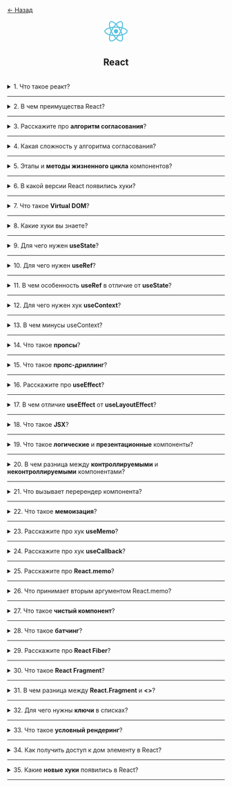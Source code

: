 <a href="./README.md">← Назад</a>

<div align="center">
  <img src="../../assets/icons/icons-for-titles/react.png">
  <h2>React</h2>
</div>
<br />

<details>
<summary><span>1. Что такое реакт?</span></summary>
<br />

Это JavaScript-библиотека для построения пользовательских интерфейсов с помощью компонентов и виртуального DOM.

</details>

---

<details>
<summary><span>2. В чем преимущества React?</span></summary>
<br />

- **Компонентный подход** — интерфейс разбивается на переиспользуемые и изолированные блоки
- **Virtual DOM** — обновляются только изменённые части дерева, что ускоряет рендеринг
- **Односторонний поток данных** — упрощает отладку и делает поведение приложения предсказуемым
- **JSX** — декларативный синтаксис, объединяющий JavaScript и HTML
- **Хуки** — удобный способ управления состоянием и жизненным циклом без классов
- **Большая экосистема** — множество готовых решений и библиотек (React Router, Redux и т.д.)
- **Поддержка сообщества** — огромное количество обучающих ресурсов и активных разработчиков
- **Подходит для SPA и SSR** — можно использовать и с клиентской, и с серверной отрисовкой (например, через Next.js)
- **Универсальность** — применим не только для web (React Native для мобильной разработки)

</details>

---

<details>
<summary><span>3. Расскажите про <b>алгоритм согласования</b>?</span></summary>
<br />

**Согласование в React** — это процесс сравнения нового и предыдущего Virtual DOM, позволяющий определить минимальные изменения, которые нужно внести в реальный DOM.

**Ключевые моменты:**

- При каждом ререндере React создаёт новое Virtual DOM-дерево.
- Алгоритм сравнивает его с предыдущим деревом, вычисляя _diff_ — различия между ними.
- React использует эвристики:
  - компоненты с разными типами считаются различными и заменяются полностью;
  - элементы в списках требуют уникальных `key` для корректного сравнения;
  - если тип компонента совпадает — сравниваются только пропсы и потомки.

</details>

---

<details>
<summary><span>4. Какая сложность у алгоритма согласования?</span></summary>
<br />

_В среднем_ сложность близка к **O(n)**, но из-за оптимизаций и эвристик — **в реальности работает быстрее**, особенно при хорошо структурированных компонентах и корректных ключах в списках.

</details>

---

<details>
<summary><span>5. Этапы и <b>методы жизненного цикла</b> компонентов?</span></summary>
<br />

В React жизненный цикл компонента делится на **монтаж (mounting)**, **обновление (updating)** и **размонтаж (unmounting)** — каждый этап включает определённые методы или хуки, в зависимости от типа компонента.

**Для классовых компонентов:**

- `constructor` — инициализация состояния.
- `componentDidMount` — вызывается после первого рендера.
- `componentDidUpdate` — вызывается после обновлений пропсов или состояния.
- `componentWillUnmount` — очистка перед удалением компонента.

**Для функциональных компонентов (с хуками):**

- `useEffect(() => {...}, [])` — аналог `componentDidMount`.
- `useEffect(() => {...}, [deps])` — аналог `componentDidUpdate`.
- Возврат функции очистки `return () => {}` из `useEffect` — аналог `componentWillUnmount`.

</details>

---

<details>
<summary><span>6. В какой версии React появились хуки?</span></summary>
<br />

Хуки (hooks) были введены в **React 16.8**, выпущенном в **феврале 2019 года**.

</details>

---

<details>
<summary><span>7. Что такое <b>Virtual DOM</b>?</span></summary>
<br />

**Virtual DOM** — это лёгковесная абстракция над реальным DOM, представляющая собой JavaScript-дерево в памяти, которое React использует для вычисления изменений в интерфейсе перед их применением к реальному DOM.

Вместо непосредственного изменения DOM, React сначала строит виртуальное дерево, вносит в него изменения, затем сравнивает его с предыдущей версией (**diffing**) и применяет только нужные обновления к браузерному DOM.

Такой подход минимизирует количество операций с DOM, который считается «узким местом» по производительности, и делает обновления интерфейса более быстрыми и эффективными.

</details>

---

<details>
<summary><span>8. Какие хуки вы знаете?</span></summary>
<br />

Самые основные и часто используемые:

- `useState` — хранение и обновление локального состояния.
- `useEffect` — выполнение побочных эффектов (например, запросы или таймеры).
- `useContext` — доступ к значению контекста без `Consumer`.
- `useRef` — хранение мутабельных значений или ссылка на DOM-элемент.
- `useMemo` — кэширование вычислений для оптимизации.
- `useCallback` — кэширование функций для избежания лишних ререндеров.
- `useReducer` — управление сложным состоянием через редюсер.
- `useLayoutEffect` — как `useEffect`, но вызывается до отрисовки.

</details>

---

<details>
<summary><span>9. Для чего нужен <b>useState</b>?</span></summary>
<br />

**`useState`** — хук для хранения и управления локальным состоянием в функциональных компонентах.

Он позволяет сохранять значение между рендерами и обновлять его при необходимости — обновление вызывает повторный рендер компонента.

</details>

---

<details>
<summary><span>10. Для чего нужен <b>useRef</b>?</span></summary>
<br />

**`useRef`** — хук, который возвращает мутабельный объект с `.current`, позволяющий сохранять значения между рендерами **без** их повторного вызова.

Он часто используется для:

- доступа к DOM-элементам напрямую;
- хранения значений, которые не участвуют в рендеринге (например, таймеры, предыдущие значения и т.д.).

Обновление `.current` **не вызывает повторный рендер компонента**.

</details>

---

<details>
<summary><span>11. В чем особенность <b>useRef</b> в отличие от <b>useState</b>?</span></summary>
<br />

**`useRef`** реализует поверхностный рендеринг: изменения значения `.current` не триггерят повторный рендер компонента, в отличие от `useState`, который запускает полный цикл обновления при изменении значения

</details>

---

<details>
<summary><span>12. Для чего нужен хук <b>useContext</b>?</span></summary>
<br />

**`useContext`** позволяет создать единое хранилище данных (контекст), доступное всем компонентам внутри соответствующего `<Provider>`, что помогает избежать ручной передачи пропсов на каждом уровне (пропс-дриллинга).

</details>

---

<details>
<summary><span>13. В чем минусы useContext?</span></summary>
<br />

**Главный минус `useContext`** — любое изменение значения в провайдере вызывает перерисовку **всех** компонентов-потребителей, даже если они используют только часть контекста, что может привести к ненужным рендерам и потере производительности.

</details>

---

<details>
<summary><span>14. Что такое <b>пропсы</b>?</span></summary>
<br />

**Пропсы (props)** — это механизм передачи данных от родительского компонента к дочернему в React, позволяющий параметризовать компонент и сделать его переиспользуемым.

Они доступны только для чтения: дочерний компонент может их использовать, но не должен изменять.

</details>

---

<details>
<summary><span>15. Что такое <b>пропс-дриллинг</b>?</span></summary>
<br />

**Пропс-дриллинг** — это ситуация, когда данные передаются через цепочку вложенных компонентов с помощью пропсов, даже если они нужны только на нижнем уровне.

Это плохо тем, что **пропс-дриллинг усложняет структуру приложения**: каждый промежуточный компонент становится вынужденным "переадресатором" данных, что делает код более громоздким, менее читаемым и труднее масштабируемым.

</details>

---

<details>
<summary><span>16. Расскажите про <b>useEffect</b>?</span></summary>
<br />

**`useEffect`** — хук, заменяющий методы жизненного цикла классовых компонентов в функциональных компонентах.

Код внутри `useEffect` выполняется **после монтирования компонента**.  
Для отслеживания изменений отдельных значений можно передать массив зависимостей вторым аргументом.

Для выполнения "очистки" (например, отмена подписок, остановка таймеров) `useEffect` может возвращать **clean-up функцию**, которая будет вызвана **при размонтировании компонента** или перед следующим срабатыванием эффекта.

Поведение `useEffect` зависит от второго аргумента:

- Без массива зависимостей — выполняется **на каждом рендере и перерисовке**;
- С пустым массивом `[]` — выполняется **один раз** при первом рендере (монтаже);
- С заданными зависимостями `[dep1, dep2]` — выполняется при первом рендере и **при изменении этих зависимостей**.

</details>

---

<details>
<summary><span>17. В чем отличие <b>useEffect</b> от <b>useLayoutEffect</b>?</span></summary>
<br />

**`useLayoutEffect`** работает почти так же, как `useEffect`, но с одним ключевым отличием:  
он вызывается **синхронно после всех изменений DOM**, но **до** того, как браузер успеет «показать» обновлённый интерфейс пользователю.\_

В отличие от `useEffect`, который вызывается **асинхронно после отрисовки**, `useLayoutEffect` позволяет выполнить эффекты, которые **должны быть завершены до отображения пользователю** — например, измерение размеров, позиционирование, принудительный `scroll`, синхронные анимации.

> ⚠️ Если в `useLayoutEffect` долго выполняется код — это может вызвать "зависание" интерфейса, так как отрисовка будет отложена.

</details>

---

<details>
<summary><span>18. Что такое <b>JSX</b>?</span></summary>
<br />

Это способ писать HTML-подобную разметку прямо в JavaScript, чтобы описывать, как должен выглядеть интерфейс в React-компонентах.

</details>

---

<details>
<summary><span>19. Что такое <b>логические</b> и <b>презентационные</b> компоненты?</span></summary>
<br />

**Презентационные компоненты** — отвечают за внешний вид: отображают полученные данные через интерфейс

**Логические компоненты** — управляют бизнес-логикой, состоянием и обработкой данных, передавая всё нужное в дочерние презентационные

</details>

---

<details>
<summary><span>20. В чем разница между <b>контроллируемыми</b> и <b>неконтроллируемыми</b> компонентами?</span></summary>
<br />

**Контролируемые компоненты** — управляют своим состоянием через React: значение (например, `input`) хранится в `useState` и обновляется через события.

**Неконтролируемые компоненты** — хранят своё состояние внутри DOM и используют `ref` для доступа к значениям, а не `state`.

</details>

---

<details>
<summary><span>21. Что вызывает перерендер компонента?</span></summary>
<br />

Компонент в React может перерендериться в следующих случаях:

- Изменяется **состояние (`state`)** внутри компонента;
- Приходят новые **пропсы (`props`)** от родителя;
- Изменяется **контекст (`context`)**, к которому привязан компонент;
- Происходит **ререндер родительского компонента**, и текущий компонент не оптимизирован (например, не обёрнут в `React.memo`);
- Применяется **forceUpdate** (в классовых компонентах).

</details>

---

<details>
<summary><span>22. Что такое <b>мемоизация</b>?</span></summary>
<br />

**Мемоизация** — это техника оптимизации, при которой результат функции **сохраняется** (кэшируется), чтобы при повторном вызове с теми же аргументами не выполнять вычисления повторно.

В контексте React она помогает **избегать лишних ререндеров** и повторных вычислений, особенно при использовании `useMemo`, `useCallback` или `React.memo`.

</details>

---

<details>
<summary><span>23. Расскажите про хук <b>useMemo</b>?</span></summary>
<br />

**`useMemo`** — хук, который позволяет закешировать результат вычислений, чтобы избежать их повторного выполнения при ререндере.

Новые вычисления происходят только в случае изменения зависимостей, указанных во втором аргументе.
<br /><br />

**Стоит использовать:**

- **Тяжёлые вычисления** — чтобы не пересчитывать громоздкие операции (сортировка, фильтрация)
- **Стабильные входные данные** — чтобы не вызывать перерендеры из-за изменения ссылок
- **Кэшируемые объекты и массивы** — для стабильности пропсов и избежания лишних эффектов
- **Использование внутри `useEffect` или `useCallback`** — когда важна ссылка на стабильный результат
  <br /><br />

**Не стоит использовать:**

- **Лёгкие вычисления** — кэширование может быть дороже самих вычислений
- **Однократное использование результата** — нет смысла кэшировать то, что сразу отбрасывается
- **Нет проблем с производительностью** — преждевременная оптимизация усложняет поддержку
- **Простая логика** — проще пересчитать, чем усложнять код мемоизацией

</details>

---

<details>
<summary><span>24. Расскажите про хук <b>useCallback</b>?</span></summary>
<br />

**`useCallback`** — хук, мемоизирующий саму функцию, чтобы избежать её пересоздания при каждом ререндере компонента.

Новая функция создаётся только если изменились зависимости, переданные во втором аргументе.
<br /><br />

**Стоит использовать:**

- **Передача функций в дочерние компоненты** — чтобы избежать лишних ререндеров из-за смены ссылки
- **В связке с `React.memo`** — для повышения эффективности мемоизированных компонентов
- **При добавлении обработчиков событий** — особенно в списках и динамических элементах
- **Внутри `useEffect` или `useMemo`** — когда важно сохранять стабильную ссылку на функцию
  <br /><br />

**Не стоит использовать:**

- **Редкое использование колбэка** — нет смысла кэшировать то, что вызывается один раз
- **Минимальная нагрузка** — если функция лёгкая и не передаётся куда-либо, мемоизация может быть излишней
- **Нет зависимости от внешних значений** — проще объявить функцию напрямую в компоненте
- **Погоня за "оптимизацией ради оптимизации"** — код станет сложнее без ощутимой выгоды

</details>

---

<details>
<summary><span>25. Расскажите про <b>React.memo</b>?</span></summary>
<br />

**`React.memo`** — это HOC (Higher Order Component), который позволяет мемоизировать результат рендера функционального компонента. Если пропсы не изменились — компонент не будет перерендерен.

Полезен для оптимизации производительности в компонентах, которые получают одинаковые пропсы, но часто ререндерятся родительским компонентом.
<br /><br />

**Стоит использовать:**

- **Функциональные компоненты с тяжёлым рендером** — чтобы избежать лишних обновлений
- **Часто перерендериваемые родительские компоненты** — снижает нагрузку на дерево
- **Совместно с `useCallback` / `useMemo`** — для стабильности передаваемых пропсов и колбэков
- **Компоненты с неизменяемыми данными** — когда легко сравнивать пропсы по ссылке
  <br /><br />

**Не стоит использовать:**

- **Компоненты с часто изменяющимися пропсами** — мемоизация добавит затрат памяти и не даст выигрыша
- **Компоненты с простой логикой и лёгким рендером** — накладные расходы `React.memo` не оправданы
- **Если нужна глубокая проверка пропсов** — по умолчанию сравнение поверхностное (`shallow comparison`)
- **Оптимизация без явной причины** — может сделать поведение менее предсказуемым и затруднить отладку

</details>

---

<details>
<summary><span>26. Что принимает вторым аргументом React.memo?</span></summary>
<br />

Вторым аргументом `React.memo` принимает функцию-компаратор `areEqual(prevProps, nextProps)`, которая сравнивает предыдущие и новые пропсы компонента.

По умолчанию используется **поверхностное сравнение** (`shallow comparison`) с помощью `Object.is`. Если пропсы включают вложенные объекты, массивы или другие сложные структуры, можно передать **кастомную функцию сравнения**, которая выполнит глубокую проверку нужных полей.

Функция должна возвращать:

- `true` — если **пропсы считаются равными**, и **перерендер не требуется**;
- `false` — если **пропсы различаются**, и компонент должен быть перерендерен.

Это позволяет более точно контролировать, когда компонент должен обновляться, что особенно полезно для оптимизации производительности.

</details>

---

<details>
<summary><span>27. Что такое <b>чистый компонент</b>?</span></summary>
<br />

**Чистый компонент** — это компонент, который при одинаковых входных пропсах всегда возвращает один и тот же результат и не вызывает побочных эффектов.

</details>

---

<details>
<summary><span>28. Что такое <b>батчинг</b>?</span></summary>
<br />

**Батчинг (batching)** — это механизм React, при котором **несколько обновлений состояния объединяются в один ререндер**, чтобы сократить число лишних перерисовок и повысить производительность.

Раньше батчинг работал только внутри синтетических событий, а с React 18 — **включён по умолчанию даже в асинхронных операциях** (например, `setTimeout`, `fetch`, `Promise`).

</details>

---

<details>
<summary><span>29. Расскажите про <b>React Fiber</b>?</span></summary>
<br />

**React Fiber** — это новая архитектура внутреннего движка React (с версии 16), которая позволила более гибко и эффективно управлять рендерами компонентов.

Fiber делит работу React на небольшие части и обрабатывает их пошагово, что даёт возможность:

- приоритизировать обновления (в т.ч. на основе срочности);
- прерывать долгие рендеры и продолжать позже (для отзывчивости UI);
- использовать возможности асинхронного рендеринга (`Concurrent Mode`).

Благодаря Fiber React может лучше контролировать производительность, особенно при сложных интерфейсах и больших объемах данных.

</details>

---

<details>
<summary><span>30. Что такое <b>React Fragment</b>?</span></summary>
<br />

**React Fragment** — это специальный компонент, который позволяет группировать несколько элементов **без создания лишнего узла в DOM**.

</details>

---

<details>
<summary><span>31. В чем разница между <b>React.Fragment</b> и <b><></></b>?</span></summary>
<br />

- **`<>...</>`** — короткая запись, которую можно использовать, если не нужны атрибуты
- **`<React.Fragment>...</React.Fragment>`** — полная форма, необходима, если требуется `key` или другие атрибуты

</details>

---

<details>
<summary><span>32. Для чего нужны <b>ключи</b> в списках?</span></summary>
<br />

Ключи в списках нужны для того, чтобы React мог эффективно отслеживать, какие элементы изменились, были добавлены или удалены, и вносить изменения точечно — не перерисовывая всё дерево компонентов.

</details>

---

<details>
<summary><span>33. Что такое <b>условный рендеринг</b>?</span></summary>
<br />

**Условный рендеринг** — это способ отображать разные элементы в интерфейсе в зависимости от условий, например: авторизован пользователь или нет, загружены ли данные и т.п.

</details>

---

<details>
<summary><span>34. Как получить доступ к дом элементу в React?</span></summary>
<br />

В React доступ к DOM-элементу можно получить через **рефы** — с помощью `useRef` в функциональных компонентах или `createRef` в классовых.

</details>

---

<details>
<summary><span>35. Какие <b>новые хуки</b> появились в React?</span></summary>
<br />

1. **`useId`** — генерирует уникальный стабильный ID, полезен для элементов формы и SSR.
2. **`useTransition`** — позволяет пометить часть обновлений как "неприоритетные" для повышения отзывчивости UI.
3. **`useDeferredValue`** — откладывает обновление значения, чтобы избежать "фриза" интерфейса при быстрой смене данных.
4. **`useSyncExternalStore`** — безопасный способ подписки на внешние сторы, работает с Concurrent Mode.
5. **`useInsertionEffect`** — выполняется до отрисовки DOM, нужен для библиотек, вставляющих стили напрямую.

Также в экспериментальной версии React 19 появились новые хуки:

6. **`use`** — позволяет использовать Promise и другие ресурсы внутри компонентов.
7. **`useFormStatus`** — предоставляет информацию о состоянии отправки формы.
8. **`useOptimistic`** — позволяет оптимистично обновлять UI до завершения асинхронной операции.

</details>

---

<!--
Когда стоит использовать мемоизацию а когда нет?
 -->

<!-- <details>
<summary><span></span></summary>
<br />

</details>

--- -->
